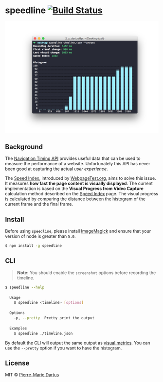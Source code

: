 # speedline [![Build Status](https://travis-ci.org/pmdartus/speed-index.svg?branch=master)](https://travis-ci.org/pmdartus/speed-index)

![speedline screenshot](/screenshot.png?raw=true)

## Background

The [Navigation Timing API](https://developer.mozilla.org/en-US/docs/Web/API/Navigation_timing_API) provides useful data that can be used to measure the performance of a website. Unfortunately this API has never been good at capturing the actual *user experience*.

The [Speed Index](https://sites.google.com/a/webpagetest.org/docs/using-webpagetest/metrics/speed-index), introduced by [WebpageTest.org](http://www.webpagetest.org/), aims to solve this issue. It measures **how fast the page content is visually displayed**. The current implementation is based on the **Visual Progress from Video Capture** calculation method described on the [Speed Index](https://sites.google.com/a/webpagetest.org/docs/using-webpagetest/metrics/speed-index) page. The visual progress is calculated by comparing the distance between the histogram of the current frame and the final frame.

## Install
Before using `speedline`, please install [ImageMagick](http://www.imagemagick.org/script/index.php) and ensure that your version of node is greater than `5.0`.

```bash
$ npm install -g speedline
```

## CLI

> **Note:** You should enable the `screenshot` options before recording the timeline.

```bash
$ speedline --help

  Usage
    $ speedline <timeline> [options]

  Options
    -p, --pretty  Pretty print the output

  Examples
    $ speedline ./timeline.json
```

By default the CLI will output the same output as [visual metrics](https://github.com/WPO-Foundation/visualmetrics). You can use the `--pretty` option if you want to have the histogram.

## License

MIT © [Pierre-Marie Dartus](https://github.com/pmdartus)
